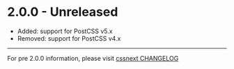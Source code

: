 # 2.0.0 - Unreleased

- Added: support for PostCSS v5.x
- Removed: support for PostCSS v4.x
---

For pre 2.0.0 information, please visit [cssnext CHANGELOG](https://github.com/cssnext/cssnext/blob/master/CHANGELOG.md)
